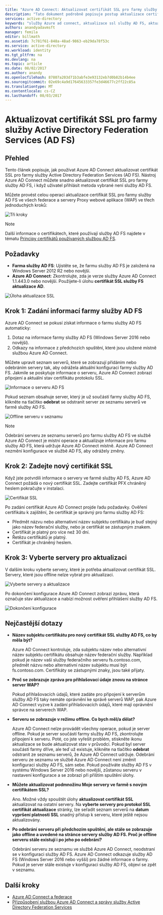 ```yaml
---
title: "Azure AD Connect: Aktualizovat certifikát SSL pro farmy služby Active Directory Federation Services (AD FS) | Microsoft Docs"
description: "Tato dokument podrobně popisuje postup aktualizace certifikátu SSL farmu služby AD FS pomocí Azure AD Connect."
services: active-directory
keywords: "služby Azure ad connect, aktualizace ssl služby AD FS, aktualizace certifikátů služby AD FS, změnit certifikát služby AD FS, nový certifikát služby AD FS, certifikát služby AD FS, aktualizace služby AD FS certifikát ssl, aktualizace ssl certifikát služby AD FS, nakonfigurovat certifikát ssl služby AD FS, služba AD FS, ssl, certifikát, certifikát komunikace služby AD FS, federation aktualizace, konfigurace federace, aad connect"
authors: anandyadavmsft
manager: femila
editor: billmath
ms.assetid: 7c781f61-848a-48ad-9863-eb29da78f53c
ms.service: active-directory
ms.workload: identity
ms.tgt_pltfrm: na
ms.devlang: na
ms.topic: article
ms.date: 08/02/2017
ms.author: anandy
ms.openlocfilehash: 87807a203d71b3abfe3e93132eb7d0b82b14b4ee
ms.sourcegitcommit: 02e69c4a9d17645633357fe3d46677c2ff22c85a
ms.translationtype: MT
ms.contentlocale: cs-CZ
ms.lasthandoff: 08/03/2017
---
```

# <a name="update-the-ssl-certificate-for-an-active-directory-federation-services-ad-fs-farm"></a>Aktualizovat certifikát SSL pro farmy služby Active Directory Federation Services (AD FS)

## <a name="overview"></a>Přehled
Tento článek popisuje, jak používat Azure AD Connect aktualizovat certifikát SSL pro farmy služby Active Directory Federation Services (AD FS). Nástroj Azure AD Connect můžete snadno aktualizovat certifikát SSL pro farmy služby AD FS, i když uživatel přihlásit metoda vybrané není služby AD FS.

Můžete provést celou operaci aktualizace certifikát SSL pro farmy služby AD FS ve všech federace a servery Proxy webové aplikace (WAP) ve třech jednoduchých kroků:

![Tři kroky](./media/active-directory-aadconnectfed-ssl-update/threesteps.png)


>[!NOTE]
>Další informace o certifikátech, které používají služby AD FS najdete v tématu [Principy certifikátů používaných službou AD FS](https://technet.microsoft.com/library/cc730660.aspx).

## <a name="prerequisites"></a>Požadavky

* **Farma služby AD FS**: Ujistěte se, že farmu služby AD FS je založená na Windows Server 2012 R2 nebo novější.
* **Azure AD Connect**: Zkontrolujte, zda je verze služby Azure AD Connect 1.1.443.0 nebo novější. Použijete-li úlohu **certifikát SSL služby FS aktualizace AD**.

![Úloha aktualizace SSL](./media/active-directory-aadconnectfed-ssl-update/updatessltask.png)

## <a name="step-1-provide-ad-fs-farm-information"></a>Krok 1: Zadání informací farmy služby AD FS

Azure AD Connect se pokusí získat informace o farmu služby AD FS automaticky:
1. Dotaz na informace farmy služby AD FS (Windows Server 2016 nebo novější).
2. Odkazy na informace z předchozích spuštění, které jsou uložené místně službou Azure AD Connect.

Můžete upravit seznam serverů, které se zobrazují přidáním nebo odebráním servery tak, aby odrážela aktuální konfiguraci farmy služby AD FS. Jakmile se poskytuje informace o serveru, Azure AD Connect zobrazí připojení a aktuální stav certifikátu protokolu SSL.

![Informace o serveru AD FS](./media/active-directory-aadconnectfed-ssl-update/adfsserverinfo.png)

Pokud seznam obsahuje server, který je už součástí farmy služby AD FS, klikněte na tlačítko **odebrat** se odstranit server ze seznamu serverů ve farmě služby AD FS.

![Offline serveru v seznamu](./media/active-directory-aadconnectfed-ssl-update/offlineserverlist.png)

>[!NOTE]
> Odebrání serveru ze seznamu serverů pro farmu služby AD FS ve službě Azure AD Connect je místní operace a aktualizuje informace pro farmu služby AD FS, která udržuje Azure AD Connect místně. Azure AD Connect nezmění konfigurace ve službě AD FS, aby odrážely změny.    

## <a name="step-2-provide-a-new-ssl-certificate"></a>Krok 2: Zadejte nový certifikát SSL

Když jste potvrdili informace o servery ve farmě služby AD FS, Azure AD Connect požádá o nový certifikát SSL. Zadejte certifikát PFX chráněný heslem pokračujte v instalaci.

![Certifikát SSL](./media/active-directory-aadconnectfed-ssl-update/certificate.png)

Po zadání certifikát Azure AD Connect projde řadu požadavky. Ověření certifikátu k zajištění, že certifikát je správný pro farmu služby AD FS:

-   Předmět názvu nebo alternativní název subjektu certifikátu je buď stejný jako název federační služby, nebo je certifikát se zástupným znakem.
-   Certifikát je platný pro více než 30 dní.
-   Řetězu certifikátů je platný.
-   Certifikát je chráněný heslem.

## <a name="step-3-select-servers-for-the-update"></a>Krok 3: Vyberte servery pro aktualizaci

V dalším kroku vyberte servery, které je potřeba aktualizovat certifikát SSL. Servery, které jsou offline nelze vybrat pro aktualizaci.

![Vyberte servery a aktualizace](./media/active-directory-aadconnectfed-ssl-update/selectservers.png)

Po dokončení konfigurace Azure AD Connect zobrazí zprávu, která označuje stav aktualizace a nabízí možnost ověření přihlášení služby AD FS.

![Dokončení konfigurace](./media/active-directory-aadconnectfed-ssl-update/configurecomplete.png)   

## <a name="faqs"></a>Nejčastější dotazy

* **Název subjektu certifikátu pro nový certifikát SSL služby AD FS, co by měla být?**

    Azure AD Connect kontroluje, zda subjektu název nebo alternativní název subjektu certifikátu obsahuje název federační služby. Například pokud je název vaší služby federačního serveru fs.contoso.com, předmět názvu nebo alternativní název subjektu musí být fs.contoso.com.  Certifikáty se zástupnými znaky, jsou také přijaty.

* **Proč se zobrazuje zpráva pro přihlašovací údaje znovu na stránce server WAP?**

    Pokud přihlašovacích údajů, které zadáte pro připojení k serverům služby AD FS taky nemáte oprávnění ke správě serverů WAP, pak Azure AD Connect vyzve k zadání přihlašovacích údajů, které mají oprávnění správce na serverech WAP.

* **Serveru se zobrazuje v režimu offline. Co bych měl/a dělat?**

    Azure AD Connect nelze provádět všechny operace, pokud je server offline. Pokud je server součástí farmy služby AD FS, zkontrolujte připojení k serveru. Poté, co jste vyřešit problém, stiskněte ikonu aktualizace se bude aktualizovat stav v průvodci. Pokud byl server součástí farmy dříve, ale teď už existuje, klikněte na tlačítko **odebrat** odstranit ze seznamu serverů, že Azure AD Connect udržuje. Odebrání serveru ze seznamu ve službě Azure AD Connect není změnit konfiguraci služby AD FS, sám sebe. Pokud používáte služby AD FS v systému Windows Server 2016 nebo novější, zůstanou serveru v nastavení konfigurace a se zobrazí při příštím spuštění úlohy.

* **Můžete aktualizovat podmnožinu Moje servery ve farmě s novým certifikátem SSL?**

    Ano. Možné vždy spouštět úlohy **aktualizovat certifikát SSL** aktualizovat na ostatní servery. Na **vyberte servery pro protokol SSL certifikát aktualizace** stránky, lze seřadit seznam serverů na **datum vypršení platnosti SSL** snadný přístup k serveru, které ještě nejsou aktualizovány.

* **Po odebrání serveru při předchozím spuštění, ale stále se zobrazuje jako offline a uvedené na stránce servery služby AD FS. Proč je offline serveru stále existují i po jeho po odebrání?**

    Odebrání serveru ze seznamu ve službě Azure AD Connect, neodstraní se v konfiguraci služby AD FS. Azure AD Connect odkazuje služby AD FS (Windows Server 2016 nebo vyšší) pro žádné informace o farmy. Pokud je server stále existuje v konfiguraci služby AD FS, objeví se zpět v seznamu.  

## <a name="next-steps"></a>Další kroky

- [Azure AD Connect a federace](active-directory-aadconnectfed-whatis.md)
- [Přizpůsobení službou Azure AD Connect a správy služby Active Directory Federation Services](active-directory-aadconnect-federation-management.md)
